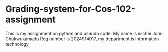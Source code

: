 # Grading-system-for-Cos-102-assignment
This is my assignment on python and pseudo code. My name is isichei John Chukwukamadu Reg number is 2024914017, my department is information technology
